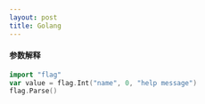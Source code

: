 ```yaml
---
layout: post
title: Golang
---
```


#### 参数解释
```go
import "flag"
var value = flag.Int("name", 0, "help message")
flag.Parse()
```